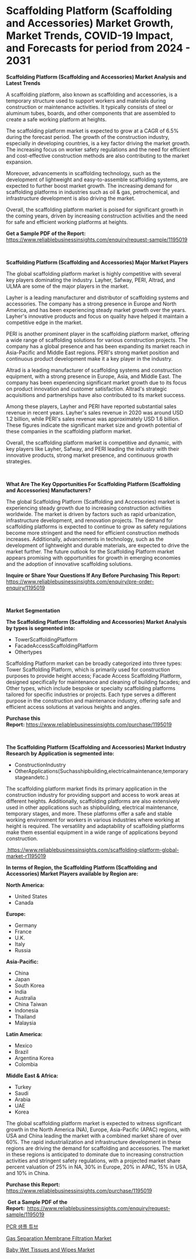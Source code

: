 <p><h1>Scaffolding Platform (Scaffolding and Accessories) Market Growth, Market Trends, COVID-19 Impact, and Forecasts for period from 2024 - 2031</h1></p><p><strong>Scaffolding Platform (Scaffolding and Accessories) Market Analysis and Latest Trends</strong></p>
<p><p>A scaffolding platform, also known as scaffolding and accessories, is a temporary structure used to support workers and materials during construction or maintenance activities. It typically consists of steel or aluminum tubes, boards, and other components that are assembled to create a safe working platform at heights.</p><p>The scaffolding platform market is expected to grow at a CAGR of 6.5% during the forecast period. The growth of the construction industry, especially in developing countries, is a key factor driving the market growth. The increasing focus on worker safety regulations and the need for efficient and cost-effective construction methods are also contributing to the market expansion.</p><p>Moreover, advancements in scaffolding technology, such as the development of lightweight and easy-to-assemble scaffolding systems, are expected to further boost market growth. The increasing demand for scaffolding platforms in industries such as oil & gas, petrochemical, and infrastructure development is also driving the market.</p><p>Overall, the scaffolding platform market is poised for significant growth in the coming years, driven by increasing construction activities and the need for safe and efficient working platforms at heights.</p></p>
<p><strong>Get a Sample PDF of the Report:&nbsp;</strong> <a href="https://www.reliablebusinessinsights.com/enquiry/request-sample/1195019">https://www.reliablebusinessinsights.com/enquiry/request-sample/1195019</a></p>
<p>&nbsp;</p>
<p><strong>Scaffolding Platform (Scaffolding and Accessories) Major Market Players</strong></p>
<p><p>The global scaffolding platform market is highly competitive with several key players dominating the industry. Layher, Safway, PERI, Altrad, and ULMA are some of the major players in the market. </p><p>Layher is a leading manufacturer and distributor of scaffolding systems and accessories. The company has a strong presence in Europe and North America, and has been experiencing steady market growth over the years. Layher's innovative products and focus on quality have helped it maintain a competitive edge in the market.</p><p>PERI is another prominent player in the scaffolding platform market, offering a wide range of scaffolding solutions for various construction projects. The company has a global presence and has been expanding its market reach in Asia-Pacific and Middle East regions. PERI's strong market position and continuous product development make it a key player in the industry.</p><p>Altrad is a leading manufacturer of scaffolding systems and construction equipment, with a strong presence in Europe, Asia, and Middle East. The company has been experiencing significant market growth due to its focus on product innovation and customer satisfaction. Altrad's strategic acquisitions and partnerships have also contributed to its market success.</p><p>Among these players, Layher and PERI have reported substantial sales revenue in recent years. Layher's sales revenue in 2020 was around USD 1.2 billion, while PERI's sales revenue was approximately USD 1.6 billion. These figures indicate the significant market size and growth potential of these companies in the scaffolding platform market.</p><p>Overall, the scaffolding platform market is competitive and dynamic, with key players like Layher, Safway, and PERI leading the industry with their innovative products, strong market presence, and continuous growth strategies.</p></p>
<p>&nbsp;</p>
<p><strong>What Are The Key Opportunities For Scaffolding Platform (Scaffolding and Accessories) Manufacturers?</strong></p>
<p><p>The global Scaffolding Platform (Scaffolding and Accessories) market is experiencing steady growth due to increasing construction activities worldwide. The market is driven by factors such as rapid urbanization, infrastructure development, and renovation projects. The demand for scaffolding platforms is expected to continue to grow as safety regulations become more stringent and the need for efficient construction methods increases. Additionally, advancements in technology, such as the development of lightweight and durable materials, are expected to drive the market further. The future outlook for the Scaffolding Platform market appears promising with opportunities for growth in emerging economies and the adoption of innovative scaffolding solutions.</p></p>
<p><strong>Inquire or Share Your Questions If Any Before Purchasing This Report:</strong> <a href="https://www.reliablebusinessinsights.com/enquiry/pre-order-enquiry/1195019">https://www.reliablebusinessinsights.com/enquiry/pre-order-enquiry/1195019</a></p>
<p>&nbsp;</p>
<p><strong>Market Segmentation</strong></p>
<p><strong>The Scaffolding Platform (Scaffolding and Accessories) Market Analysis by types is segmented into:</strong></p>
<p><ul><li>TowerScaffoldingPlatform</li><li>FacadeAccessScaffoldingPlatform</li><li>Othertypes</li></ul></p>
<p><p>Scaffolding Platform market can be broadly categorized into three types: Tower Scaffolding Platform, which is primarily used for construction purposes to provide height access; Facade Access Scaffolding Platform, designed specifically for maintenance and cleaning of building facades; and Other types, which include bespoke or specialty scaffolding platforms tailored for specific industries or projects. Each type serves a different purpose in the construction and maintenance industry, offering safe and efficient access solutions at various heights and angles.</p></p>
<p><strong>Purchase this Report:&nbsp;</strong><a href="https://www.reliablebusinessinsights.com/purchase/1195019">https://www.reliablebusinessinsights.com/purchase/1195019</a></p>
<p>&nbsp;</p>
<p><strong>The Scaffolding Platform (Scaffolding and Accessories) Market Industry Research by Application is segmented into:</strong></p>
<p><ul><li>ConstructionIndustry</li><li>OtherApplications(Suchasshipbuilding,electricalmaintenance,temporarystageandetc.)</li></ul></p>
<p><p>The scaffolding platform market finds its primary application in the construction industry for providing support and access to work areas at different heights. Additionally, scaffolding platforms are also extensively used in other applications such as shipbuilding, electrical maintenance, temporary stages, and more. These platforms offer a safe and stable working environment for workers in various industries where working at height is required. The versatility and adaptability of scaffolding platforms make them essential equipment in a wide range of applications beyond construction.</p></p>
<p><a href="https://www.reliablebusinessinsights.com/scaffolding-platform-global-market-r1195019">&nbsp;https://www.reliablebusinessinsights.com/scaffolding-platform-global-market-r1195019</a></p>
<p><strong>In terms of Region, the Scaffolding Platform (Scaffolding and Accessories) Market Players available by Region are:</strong></p>
<p>
    <p> <strong> North America: </strong>
        <ul>
            <li>United States</li>
            <li>Canada</li>
        </ul>
        </p> 
    <p> <strong> Europe: </strong>
        <ul>
            <li>Germany</li>
            <li>France</li>
            <li>U.K.</li>
            <li>Italy</li>
            <li>Russia</li>
        </ul>
        </p> 
    <p> <strong> Asia-Pacific: </strong>
        <ul>
            <li>China</li>
            <li>Japan</li>
            <li>South Korea</li>
            <li>India</li>
            <li>Australia</li>
            <li>China Taiwan</li>
            <li>Indonesia</li>
            <li>Thailand</li>
            <li>Malaysia</li>
        </ul>
        </p> 
    <p> <strong> Latin America: </strong>
        <ul>
            <li>Mexico</li>
            <li>Brazil</li>
            <li>Argentina Korea</li>
            <li>Colombia</li>
        </ul>
        </p> 
    <p> <strong> Middle East & Africa: </strong>
        <ul>
            <li>Turkey</li>
            <li>Saudi</li>
            <li>Arabia</li>
            <li>UAE</li>
            <li>Korea</li>
        </ul>
    </p>
    </p>
<p><p>The global scaffolding platform market is expected to witness significant growth in the North America (NA), Europe, Asia-Pacific (APAC) regions, with USA and China leading the market with a combined market share of over 60%. The rapid industrialization and infrastructure development in these regions are driving the demand for scaffolding and accessories. The market in these regions is anticipated to dominate due to increasing construction activities and stringent safety regulations, with a projected market share percent valuation of 25% in NA, 30% in Europe, 20% in APAC, 15% in USA, and 10% in China.</p></p>
<p><strong>Purchase this Report: </strong><a href="https://www.reliablebusinessinsights.com/purchase/1195019">https://www.reliablebusinessinsights.com/purchase/1195019</a></p>
<p>&nbsp;<strong>Get a Sample PDF of the Report:&nbsp;&nbsp;</strong><a href="https://www.reliablebusinessinsights.com/enquiry/request-sample/1195019">https://www.reliablebusinessinsights.com/enquiry/request-sample/1195019</a></p>
<p><strong></strong></p>
<p><p><a href="https://github.com/alpinestartsekian/Market-Research-Report-List-1/blob/main/9214358126019.md">PCR 샘플 튜브</a></p><p><a href="https://medium.com/@garyshaw626/gas-separation-membrane-filtration-market-growth-outlook-from-2024-to-2031-and-it-is-projecting-at-a87519ad3200">Gas Separation Membrane Filtration Market</a></p><p><a href="https://medium.com/@adribbs56546/baby-wet-tissues-and-wipes-market-size-growth-trends-statistics-forecasts-2024-2031-3911098ce9dc">Baby Wet Tissues and Wipes Market</a></p></p>